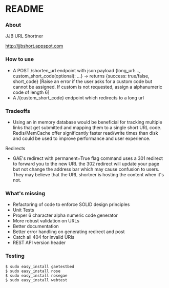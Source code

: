 # README #

### About ###

JJB URL Shortner

http://jjbshort.appspot.com

### How to use ###

* A POST /shorten_url endpoint with json payload {long_url:..., custom_short_code(optional): ...} -> returns {success: true/false, short_code} [Raise an error if the user asks for a custom code but cannot be assigned. If custom is not requested, assign a alphanumeric code of length 6]
* A /{custom_short_code} endpoint which redirects to a long url

### Tradeoffs ###

- Using an in memory database would be beneficial for tracking multiple links that get submitted and mapping them to a single short URL code.  Redis/MemCache offer significantly faster read/write times than disk and could be used to improve performance and user experience.

Redirects 
- GAE's redirect with permanent=True flag command uses a 301 redirect to forward you to the new URI.  the 302 redirect will update your page but not change the address bar which may cause confusion to users.  They may believe that the URL shortner is hosting the content when it's not.

### What's missing ###

* Refactoring of code to enforce SOLID design principles
* Unit Tests
* Proper 6 character alpha numeric code generator
* More robust validation on URLs
* Better documentation
* Better error handling on generating redirect and post
* Catch all 404 for invalid URIs
* REST API version header

### Testing ###
```
$ sudo easy_install gaetestbed
$ sudo easy_install nose
$ sudo easy_install nosegae
$ sudo easy_install webtest
```